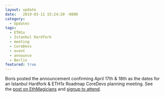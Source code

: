```yaml
---
layout: update
date:   2019-03-11 15:24:20 -0800
category:
  - Updates
tags:
  - ETH1x
  - Istanbul Hardfork
  - meeting
  - CoreDevs
  - event
  - announce
  - Berlin
featured: true
---
```

Boris posted the announcement confirming April 17th & 18th as the dates for an Istanbul Hardfork & ETH1x Roadmap CoreDevs planning meeting. See the [post on EthMagicians](https://ethereum-magicians.org/t/istanbul-eth1x-roadmap-planning-meeting-april-17th-18th-in-berlin/2899) and [signup to attend](https://goo.gl/forms/AZv018Cgd2B3YzuZ2).